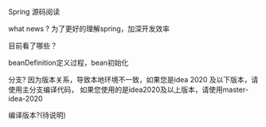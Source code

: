 Spring 源码阅读

what news ?
为了更好的理解spring，加深开发效率

目前看了哪些？

beanDefinition定义过程，bean初始化

分支?
因为版本关系，导致本地环境不一致，如果您是idea 2020 及以下版本，请使用主分支编译代码，
如果您使用的是idea2020及以上版本，请使用master-idea-2020

编译版本?(待说明)